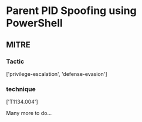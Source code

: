 # Parent PID Spoofing using PowerShell

## MITRE

### Tactic
['privilege-escalation', 'defense-evasion']

### technique
['T1134.004']

Many more to do...
